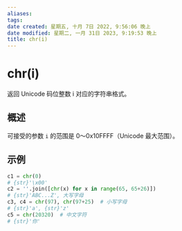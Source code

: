 ```yaml
---
aliases: 
tags: 
date created: 星期五, 十月 7日 2022, 9:56:06 晚上
date modified: 星期二, 一月 31日 2023, 9:19:53 晚上
title: chr(i)
---
```


# chr(i)

返回 Unicode 码位整数 i 对应的字符串格式。

## 概述

可接受的参数 `i` 的范围是 0～0x10FFFF（Unicode 最大范围）。

## 示例

```python
c1 = chr(0)
# {str}'\x00'
c2 = ''.join([chr(x) for x in range(65, 65+26)])
# {str}'ABC...Z', 大写字母
c3, c4 = chr(97), chr(97+25)  # 小写字母
# {str}'a', {str}'z'
c5 = chr(20320)  # 中文字符
# {str}'你'
```
